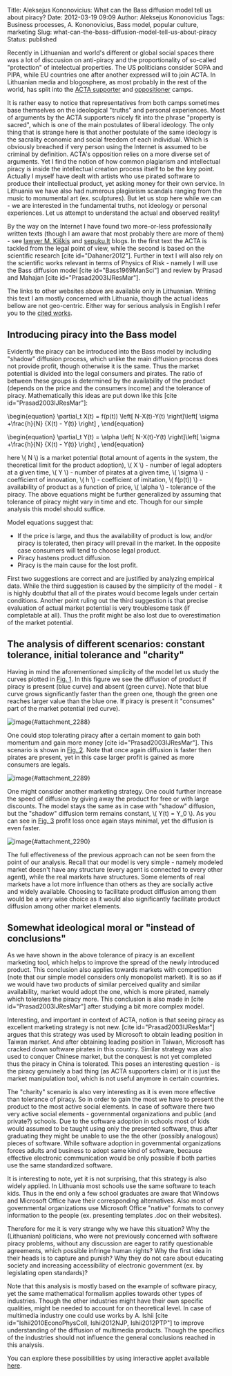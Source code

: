 Title: Aleksejus Kononovicius: What can the Bass diffusion model tell us about piracy?
Date: 2012-03-19 09:09
Author: Aleksejus Kononovicius
Tags: Business processes, A. Kononovicius, Bass model, popular culture, marketing
Slug: what-can-the-bass-diffusion-model-tell-us-about-piracy
Status: published

Recently
in Lithuanian and world's different or global social spaces there was a
lot of disccusion on anti-piracy and the proportionality of so-called
"protection" of intelectual properties. The US politicians consider SOPA
and PIPA, while EU countries one after another expressed will to join
ACTA. In Lithuanian media and blogosphere, as most probably in the rest
of the world, has split into the [ACTA
supporter](http://mokslas.delfi.lt/technology/acaplikas-sprendimas-prisijungti-prie-acta-yra-teisingas.d?id=55518815)
and [oppositioner](http://www.kroitus.com/2012/02/26/tai-kas-gi-vagia/)
camps.<!--more-->

It is rather easy to notice that representatives from both camps
sometimes base themselves on the ideological "truths" and personal
experiences. Most of arguments by the ACTA supporters nicely fit into
the phrase "property is sacred", which is one of the main postulates of
liberal ideology. The only thing that is strange here is that another
postulate of the same ideology is the sacrality economic and social
freedom of each individual. Which is obviously breached if very person
using the Internet is assumed to be criminal by definition. ACTA's
opposition relies on a more diverse set of arguments. Yet I find the
notion of how common plagiarism and intellectual piracy is inside the
intellectual creation process itself to be the key point. Actually I
myself have dealt with artists who use pirated software to produce their
intellectual product, yet asking money for their own service. In
Lithuania we have also had numerous plagiarism scandals ranging from the
music to monumental art (ex. sculptures). But let us stop here while we
can - we are interested in the fundamental truths, not ideology or
personal experiences. Let us attempt to understand the actual and
observed reality!

By the way on the Internet I have found two more-or-less professionally
written texts (though I am aware that most probably there are more of
them) - see [lawyer M.
Kiškis](http://kiskis.eu/post/17969820474/trigrasis-apie-acta/) and
[sepuku.lt](http://www.sepuku.lt/?p=2048) blogs. In the first text the
ACTA is tackled from the legal point of view, while the second is based
on the scientific research \[cite id="Dahaner2012"\]. Further in text I
will also rely on the scientific works relevant in terms of Physics of
Risk - namely I will use the Bass diffusion model \[cite
id="Bass1969ManSci"\] and review by Prasad and Mahajan \[cite
id="Prasad2003IJResMar"\].

The links to other websites above are available only in Lithuanian.
Writing this text I am mostly concerned with Lithuania, though the
actual ideas bellow are not geo-centric. Either way for serious analysis
in English I refer you to the [cited works](#cited).

Introducing piracy into the Bass model
--------------------------------------

Evidently the piracy can be introduced into the Bass model by including
"shadow" diffusion process, which unlike the main diffusion process does
not provide profit, though otherwise it is the same. Thus the market
potential is divided into the legal consumers and pirates. The ratio of
between these groups is determined by the availability of the product
(depends on the price and the consumers income) and the tolerance of
piracy. Mathematically this ideas are put down like this \[cite
id="Prasad2003IJResMar"\]:


\begin{equation}
 \partial\_t X(t) = f(p(t)) \left\[ N-X(t)-Y(t) \right\]\left\[ \sigma +\frac{h}{N} \{X(t) - Y(t)\} \right\] , 
\end{equation}



\begin{equation}
 \partial\_t Y(t) = \alpha \left\[ N-X(t)-Y(t) \right\]\left\[ \sigma +\frac{h}{N} \{X(t) - Y(t)\} \right\] , 
\end{equation}


here \\\(  N \\\) is a market potential (total amount of agents in the
system, the theoretical limit for the product adoption), \\\(  X \\\) -
number of legal adopters at a given time, \\\(  Y \\\) - number of
pirates at a given time, \\\(  \sigma \\\) - coefficient of innovation,
\\\(  h \\\) - coefficient of imitation, \\\(  f(p(t)) \\\) - availability
of product as a function of price, \\\(  \alpha \\\) - tolerance of the
piracy. The above equations might be further generalized by assuming
that tolerance of piracy might vary in time and etc. Though for our
simple analysis this model should suffice.

Model equations suggest that:

-   If the price is large, and thus the availability of product is low,
    and/or piracy is tolerated, then piracy will prevail in the market.
    In the opposite case consumers will tend to choose legal product.
-   Piracy hastens product diffusion.
-   Piracy is the main cause for the lost profit.

First two suggestions are correct and are justified by analyzing
empirical data. While the third suggestion is caused by the simplicity
of the model - it is highly doubtful that all of the pirates would
become legals under certain conditions. Another point ruling out the
third suggestion is that precise evaluation of actual market potential
is very troublesome task (if completable at all). Thus the profit might
be also lost due to overestimation of the market potential.

The analysis of different scenarios: constant tolerance, initial tolerance and "charity"
----------------------------------------------------------------------------------------

Having in mind the aforementioned simplicity of the model let us study
the curves plotted in [Fig. 1](#attachment_2288). In this figure we see
the diffusion of product if piracy is present (blue curve) and absent
(green curve). Note that blue curve grows significantly faster than the
green one, though the green one reaches larger value than the blue one.
If piracy is present it "consumes" part of the market potential (red
curve).

![image](/uploads/2012/02/BassPiracy.png "Bass diffusion without piracy (green curve) and with it
(pirates - red curve; legal consumers - blue curve). Model parameters
are identical in both cases. On the abscissa axis we plot time, t, while
on the ordinate we plot the number of consumers,
X."){#attachment_2288} 

One could stop tolerating piracy after a certain moment to gain both
momentum and gain more money \[cite id="Prasad2003IJResMar"\]. This
scenario is shown in [Fig. 2](#attachment_2289). Note that once again
diffusion is faster then pirates are present, yet in this case larger
profit is gained as more consumers are legals.

![image](/uploads/2012/02/BassPiracy2.png "Bass diffusion without piracy (green curve) and with it
(pirates - red curve; legal consumers - blue curve). Model parameters
are identical in both
cases."){#attachment_2289} 

One might consider another marketing strategy. One could further
increase the speed of diffusion by giving away the product for free or
with large discounts. The model stays the same as in case with "shadow"
diffusion, but the "shadow" diffusion term remains constant, \\\( Y(t) = Y\_0 \\\). As you can see in [Fig. 3](#attachment_2290) profit loss
once again stays minimal, yet the diffusion is even faster.

![image](/uploads/2012/02/BassPiracy3.png "Bass diffusion without piracy (green curve), with
pirates (blue curve) and with "){#attachment_2290} 

The full effectiveness of the previous approach can not be seen from the
point of our analysis. Recall that our model is very simple - namely
modeled market doesn't have any structure (every agent is connected to
every other agent), while the real markets have structures. Some
elements of real markets have a lot more influence than others as they
are socially active and widely available. Choosing to facilitate product
diffusion among them would be a very wise choice as it would also
significantly facilitate product diffusion among other market elements.

Somewhat ideological moral or "instead of conclusions"
------------------------------------------------------

As we have shown in the above tolerance of piracy is an excellent
marketing tool, which helps to improve the spread of the newly
introduced product. This conclusion also applies towards markets with
competition (note that our simple model considers only monopolist
market). It is so as if we would have two products of similar perceived
quality and similar availability, market would adopt the one, which is
more pirated, namely which tolerates the piracy more. This conclusion is
also made in \[cite id="Prasad2003IJResMar"\] after studying a bit more
complex model.

Interesting, and important in context of ACTA, notion is that seeing
piracy as excellent marketing strategy is not new. \[cite
id="Prasad2003IJResMar"\] argues that this strategy was used by
Microsoft to obtain leading position in Taiwan market. And after
obtaining leading position in Taiwan, Microsoft has cracked down
software pirates in this country. Similar strategy was also used to
conquer Chinese market, but the conquest is not yet completed thus the
piracy in China is tolerated. This poses an interesting question - is
the piracy genuinely a bad thing (as ACTA supporters claim) or it is
just the market manipulation tool, which is not useful anymore in
certain countries.

The "charity" scenario is also very interesting as it is even more
effective than tolerance of piracy. So in order to gain the most we have
to present the product to the most active social elements. In case of
software there two very active social elements - governmental
organizations and public (and private?) schools. Due to the software
adoption in schools most of kids would assumed to be taught using only
the presented software, thus after graduating they might be unable to
use the the other (possibly analogous) pieces of software. While
software adoption in governmental organizations forces adults and
business to adopt same kind of software, because effective electronic
communication would be only possible if both parties use the same
standardized software.

It is interesting to note, yet it is not surprising, that this strategy
is also widely applied. In Lithuania most schools use the same software
to teach kids. Thus in the end only a few school graduates are aware
that Windows and Microsoft Office have their corresponding alternatives.
Also most of governmental organizations use Microsoft Office "native"
formats to convey information to the people (ex. presenting templates
.doc on their websites).

Therefore for me it is very strange why we have this situation? Why the
(Lithuanian) politicians, who were not previously concerned with
software piracy problems, without any discussion are eager to ratify
questionable agreements, which possible infringe human rights? Why the
first idea in their heads is to capture and punish? Why they do not care
about educating society and increasing accessibility of electronic
government (ex. by legislating open standards)?

Note that this analysis is mostly based on the example of software
piracy, yet the same mathematical formalism applies towards other types
of industries. Though the other industries might have their own specific
qualities, might be needed to account for on theoretical level. In case
of multimedia industry one could use works by A. Ishii \[cite
id="Ishii2010EconoPhysColl, Ishii2012NJP, Ishii2012PTP"\] to improve
understanding of the diffusion of multimedia products. Though the
specifics of the industries should not influence the general conclusions
reached in this analysis.

You can explore these possibilities by using interactive applet available
[here](/unidirectional-kirman-model "Unidirectional Kirman model").
